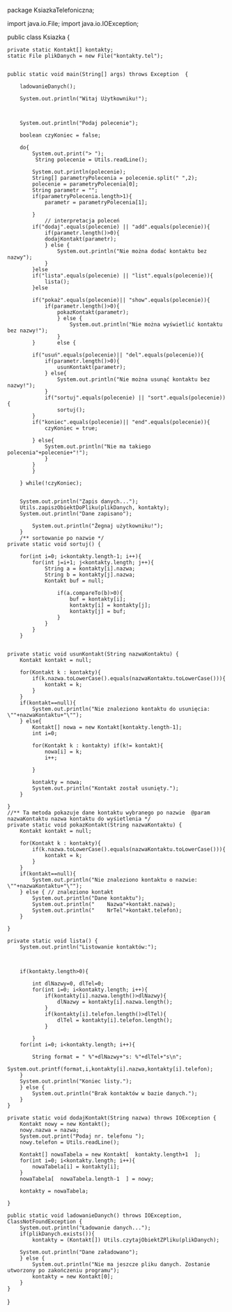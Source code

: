 package KsiazkaTelefoniczna;

import java.io.File;
import java.io.IOException;

public class Ksiazka {
	
	private static Kontakt[] kontakty; 
	static File plikDanych = new File("kontakty.tel");
	
	
	public static void main(String[] args) throws Exception  {
		
		ladowanieDanych();
		
		System.out.println("Witaj Użytkowniku!");
		
		
		
		System.out.println("Podaj polecenie");
	
		boolean czyKoniec = false;
	
		do{
			System.out.print("> ");
			 String polecenie = Utils.readLine();
			
			System.out.println(polecenie);
			String[] parametryPolecenia = polecenie.split(" ",2);
			polecenie = parametryPolecenia[0];
			String parametr = "";
			if(parametryPolecenia.length>1){
				parametr = parametryPolecenia[1];
				
			}
				// interpretacja poleceń
			if("dodaj".equals(polecenie) || "add".equals(polecenie)){
				if(parametr.length()>0){
				dodajKontakt(parametr);
				} else {
					System.out.println("Nie można dodać kontaktu bez nazwy");
				}
			}else
			if("lista".equals(polecenie) || "list".equals(polecenie)){
				lista();
			}else
		
			if("pokaż".equals(polecenie)|| "show".equals(polecenie)){
				if(parametr.length()>0){
					pokazKontakt(parametr);
					} else {
						System.out.println("Nie można wyświetlić kontaktu bez nazwy!");
					}			
			}		else {
				
			if("usuń".equals(polecenie)|| "del".equals(polecenie)){
				if(parametr.length()>0){
					usunKontakt(parametr);
				} else{
					System.out.println("Nie można usunąć kontaktu bez nazwy!");
				}
				if("sortuj".equals(polecenie) || "sort".equals(polecenie)){
					sortuj();
			}		
			if("koniec".equals(polecenie)|| "end".equals(polecenie)){
				czyKoniec = true;
				
			} else{
				System.out.println("Nie ma takiego polecenia"+polecenie+"!");
				}
			}
			}
			
		} while(!czyKoniec);
		
		
		System.out.println("Zapis danych...");
		Utils.zapiszObiektDoPliku(plikDanych, kontakty);
		System.out.println("Dane zapisano");
		
			System.out.println("Żegnaj użytkowniku!");
		}
		/** sortowanie po nazwie */
	private static void sortuj() {
		
		for(int i=0; i<kontakty.length-1; i++){
			for(int j=i+1; j<kontakty.length; j++){
				String a = kontakty[i].nazwa;
				String b = kontakty[j].nazwa;
				Kontakt buf = null;
				
					if(a.compareTo(b)>0){ 
						buf = kontakty[i];
						kontakty[i] = kontakty[j];
						kontakty[j] = buf;
					}
				}
			}
		}
		
		
	private static void usunKontakt(String nazwaKontaktu) {
		Kontakt kontakt = null;
		
		for(Kontakt k : kontakty){
			if(k.nazwa.toLowerCase().equals(nazwaKontaktu.toLowerCase())){
				kontakt = k;
			}
		}
		if(kontakt==null){
			System.out.println("Nie znaleziono kontaktu do usunięcia: \""+nazwaKontaktu+"\"");
		} else{
			Kontakt[] nowa = new Kontakt[kontakty.length-1];
			int i=0;
			
			for(Kontakt k : kontakty) if(k!= kontakt){
				nowa[i] = k; 
				i++;
			
			}
			
			kontakty = nowa;
			System.out.println("Kontakt został usunięty.");
		}
		
	}
	//** Ta metoda pokazuje dane kontaktu wybranego po nazwie  @param nazwaKontaktu nazwa kontaktu do wyśietlenia */
	private static void pokazKontakt(String nazwaKontaktu) {
		Kontakt kontakt = null;
		
		for(Kontakt k : kontakty){
			if(k.nazwa.toLowerCase().equals(nazwaKontaktu.toLowerCase())){
				kontakt = k;
			}
		}
		if(kontakt==null){
			System.out.println("Nie znaleziono kontaktu o nazwie: \""+nazwaKontaktu+"\"");
		} else { // znaleziono kontakt
			System.out.println("Dane kontaktu");
			System.out.println("    Nazwa"+kontakt.nazwa);
			System.out.println("    NrTel"+kontakt.telefon);
		}
		
	}

	private static void lista() {
		System.out.println("Listowanie kontaktów:");
		
		
		
		if(kontakty.length>0){
			
			int dlNazwy=0, dlTel=0;
			for(int i=0; i<kontakty.length; i++){
				if(kontakty[i].nazwa.length()>dlNazwy){
					dlNazwy = kontakty[i].nazwa.length();
				}
				if(kontakty[i].telefon.length()>dlTel){
					dlTel = kontakty[i].telefon.length();
				}
			
			}
		for(int i=0; i<kontakty.length; i++){
			
			String format = " %"+dlNazwy+"s: %"+dlTel+"s\n";
			System.out.printf(format,i,kontakty[i].nazwa,kontakty[i].telefon);	
		}		
		System.out.println("Koniec listy.");
		} else {
			System.out.println("Brak kontaktów w bazie danych.");
		}
	}
	
	private static void dodajKontakt(String nazwa) throws IOException {
		Kontakt nowy = new Kontakt();
		nowy.nazwa = nazwa;
		System.out.print("Podaj nr. telefonu ");
		nowy.telefon = Utils.readLine();
		
		Kontakt[] nowaTabela = new Kontakt[  kontakty.length+1  ];
		for(int i=0; i<kontakty.length; i++){
			nowaTabela[i] = kontakty[i];
		}
		nowaTabela[  nowaTabela.length-1  ] = nowy;
		
		kontakty = nowaTabela;
		
	}
	
	public static void ladowanieDanych() throws IOException, ClassNotFoundException {
		System.out.println("Ładowanie danych...");
		if(plikDanych.exists()){
			kontakty = (Kontakt[]) Utils.czytajObiektZPliku(plikDanych);
		
		System.out.println("Dane załadowano");
		} else {
			System.out.println("Nie ma jeszcze pliku danych. Zostanie utworzony po zakończeniu programu");
			kontakty = new Kontakt[0];
		}
	}
}

